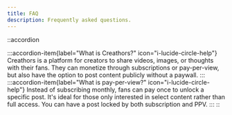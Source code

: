 ```yaml
---
title: FAQ
description: Frequently asked questions.
---
```


::accordion

:::accordion-item{label="What is Creathors?" icon="i-lucide-circle-help"}
Creathors is a platform for creators to share videos, images, or thoughts with their fans. 
They can monetize through subscriptions or pay-per-view, but also have the option to post content publicly without a paywall.
:::
:::accordion-item{label="What is pay-per-view?" icon="i-lucide-circle-help"}
Instead of subscribing monthly, fans can pay once to unlock a specific post.
It's ideal for those only interested in select content rather than full access.
You can have a post locked by both subscription and PPV.
:::
::
